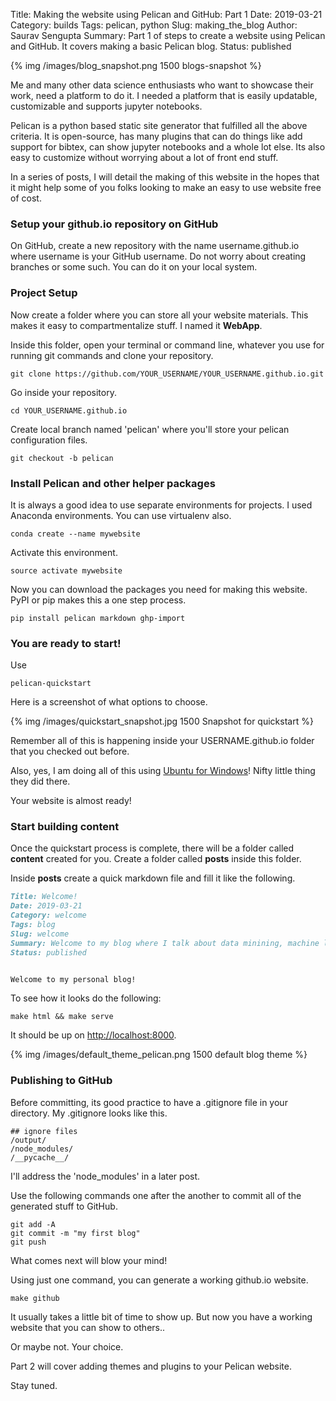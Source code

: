 Title: Making the website using Pelican and GitHub: Part 1
Date: 2019-03-21
Category: builds
Tags: pelican, python
Slug: making_the_blog
Author: Saurav Sengupta
Summary: Part 1 of steps to create a website using Pelican and GitHub. It covers making a basic Pelican blog.
Status: published

<!-- ### Making the blog -->

<!-- ### Reason

Have a place to put up my data science portfolio.

That's it. -->

{% img /images/blog_snapshot.png 1500 blogs-snapshot %}


Me and many other data science enthusiasts who want to showcase their work, need a platform to do it. I needed a platform that is easily updatable, customizable and supports jupyter notebooks. 

Pelican is a python based static site generator that fulfilled all the above criteria. It is open-source, has many plugins that can do things like add support for bibtex, can show jupyter notebooks and a whole lot else. Its also easy to customize without worrying about a lot of front end stuff.

In a series of posts, I will detail the making of this website in the hopes that it might help some of you folks looking to make an easy to use website free of cost.

### Setup your github.io repository on GitHub

On GitHub, create a new repository with the name username.github.io where username is your GitHub username. Do not worry about creating branches or some such. You can do it on your local system.

### Project Setup

Now create a folder where you can store all your website materials. This makes it easy to compartmentalize stuff. I named it **WebApp**.

Inside this folder, open your terminal or command line, whatever you use for running git commands and clone your repository.

```
git clone https://github.com/YOUR_USERNAME/YOUR_USERNAME.github.io.git
```
Go inside your repository.

```
cd YOUR_USERNAME.github.io
```

Create local branch named 'pelican' where you'll store your pelican configuration files.

```
git checkout -b pelican
```

### Install Pelican and other helper packages

It is always a good idea to use separate environments for projects. I used Anaconda environments. You can use virtualenv also.

```
conda create --name mywebsite
```

Activate this environment.
```
source activate mywebsite
```

Now you can download the packages you need for making this website. PyPI or pip makes this a one step process.

```
pip install pelican markdown ghp-import
```

### You are ready to start!

Use
```
pelican-quickstart
```

Here is a screenshot of what options to choose.

{% img /images/quickstart_snapshot.jpg 1500 Snapshot for quickstart %}

Remember all of this is happening inside your USERNAME.github.io folder that you checked out before.

Also, yes, I am doing all of this using [Ubuntu for Windows](https://tutorials.ubuntu.com/tutorial/tutorial-ubuntu-on-windows#0)! Nifty little thing they did there.

Your website is almost ready!

### Start building content

Once the quickstart process is complete, there will be a folder called **content** created for you. Create a folder called **posts** inside this folder.

Inside **posts** create a quick markdown file and fill it like the following.

```markdown
Title: Welcome!
Date: 2019-03-21
Category: welcome
Tags: blog
Slug: welcome
Summary: Welcome to my blog where I talk about data minining, machine learning, reinforcement learning and other types of learning.
Status: published


Welcome to my personal blog!
```

To see how it looks do the following:

```
make html && make serve
```

It should be up on [http://localhost:8000](http://localhost:8000).

{% img /images/default_theme_pelican.png 1500 default blog theme %}


### Publishing to GitHub

Before committing, its good practice to have a .gitignore file in your directory.
My .gitignore looks like this.

```
## ignore files
/output/
/node_modules/
/__pycache__/
```

I'll address the 'node_modules' in a later post.

Use the following commands one after the another to commit all of the generated stuff to GitHub. 
```
git add -A
git commit -m "my first blog"
git push
```

What comes next will blow your mind! 

Using just one command, you can generate a working github.io website.

```
make github
```

It usually takes a little bit of time to show up. But now you have a working website that you can show to others..

Or maybe not. Your choice.

Part 2 will cover adding themes and plugins to your Pelican website.

Stay tuned.


